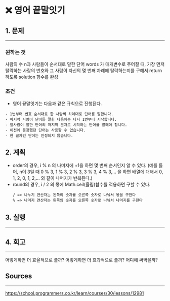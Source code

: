 # ❌ 영어 끝말잇기

## 1. 문제

---

### 원하는 것

사람의 수 n과 사람들이 순서대로 말한 단어 words 가 매개변수로 주어질 때, 가장 먼저 탈락하는 사람의 번호와 그 사람이 자신의 몇 번째 차례에 탈락하는지를 구해서 return 하도록 solution 함수를 완성

### 조건

- 영어 끝말잇기는 다음과 같은 규칙으로 진행된다.

```
- 1번부터 번호 순서대로 한 사람씩 차례대로 단어를 말합니다.
- 마지막 사람이 단어를 말한 다음에는 다시 1번부터 시작합니다.
- 앞사람이 말한 단어의 마지막 문자로 시작하는 단어를 말해야 합니다.
- 이전에 등장했던 단어는 사용할 수 없습니다.
- 한 글자인 단어는 인정되지 않습니다.
```

## 2. 계획

- order의 경우, i % n 의 나머지에 +1을 하면 몇 번째 순서인지 알 수 있다. (예를 들어, n이 3일 때 0 % 3, 1 % 3, 2 % 3, 3 % 3, 4 % 3,... 을 하면 배열에 대해서 0, 1, 2, 0, 1, 2,... 와 같이 나머지가 반복된다.)
- round의 경우, i / 2 의 몫에 Math.ceil(올림)함수를 적용하면 구할 수 있다.
  ```
  / => 나누기 연산자는 왼쪽의 숫자를 오른쪽 숫자로 나눠서 몫을 구한다
  % => 나머지 연산자는 왼쪽의 숫자를 오른쪽 숫자로 나눠서 나머지를 구한다
  ```

## 3. 실행

---

## 4. 회고

---

어떻게하면 더 효율적으로 풀까?
어떻게하면 더 효과적으로 풀까?
어디에 써먹을까?

## Sources

---

https://school.programmers.co.kr/learn/courses/30/lessons/12981

